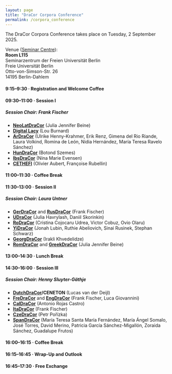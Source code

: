 ```yaml
---
layout: page
title: "DraCor Corpora Conference"
permalink: /corpora_conference
---
```


The DraCor Corpora Conference takes place on Tuesday, 2 September 2025.

Venue ([Seminar Centre](venue)):\
**Room L115**\
Seminarzentrum der Freien Universität Berlin\
Freie Universität Berlin\
Otto-von-Simson-Str. 26\
14195 Berlin-Dahlem

#### 9:15–9:30 · Registration and Welcome Coffee

#### 09:30–11:00 · Session I
##### Session Chair: Frank Fischer
- **[NeoLatDraCor](https://github.com/dracor-org/neolatdracor)** (Julia Jennifer Beine)
- **[Digital Lacy](https://lb42.github.io/Lacy/)** (Lou Burnard)
- **[ArDraCor](https://staging.dracor.org/ar)** (Ulrike Henny-Krahmer, Erik Renz, Gimena del Rio Riande, Laura Volkind, Romina de León, Nidia Hernández, María Teresa Ravelo Sánchez)
- **[HunDraCor](https://dracor.org/hun)** (Botond Szemes)
- **[IbsDraCor](https://staging.dracor.org/ibs)** (Nina Marie Evensen)
- **[CETHEFI](http://www.theaville.org/kitesite/index.php)** (Olivier Aubert, Françoise Rubellin)

#### 11:00–11:30 · Coffee Break

#### 11:30–13:00 · Session II
##### Session Chair: Laura Untner
- **[GerDraCor](https://dracor.org/ger)** and **[RusDraCor](https://dracor.org/rus)** (Frank Fischer)
- **[UDraCor](https://dracor.org/u)** (Julia Havrylash, Daniil Skorinkin)
- **[RoDraCor](https://staging.dracor.org/ro)** (Cristina Cojocaru Udrea, Victor Cobuz, Ovio Olaru)
- **[YiDraCor](https://dracor.org/yi)** (Jonah Lubin, Ruthie Abeliovich, Sinai Rusinek, Stephan Schwarz)
- **[GeorgDraCor](https://staging.dracor.org/georg)** (Irakli Khvedelidze)
- **[RomDraCor](https://dracor.org/rom)** and **[GreekDraCor](https://dracor.org/greek)** (Julia Jennifer Beine)

#### 13:00–14:30 · Lunch Break

#### 14:30–16:00 · Session III
##### Session Chair: Henny Sluyter-Gäthje
- **[DutchDraCor](https://dracor.org/dutch)/CENETON** (Lucas van der Deijl)
- **[FreDraCor](https://dracor.org/fre)** and **[EngDraCor](https://dracor.org/eng)** (Frank Fischer, Luca Giovannini)
- **[CalDraCor](https://dracor.org/cal)** (Antonio Rojas Castro)
- **[ItaDraCor](https://dracor.org/ita)** (Frank Fischer)
- **[CzeDraCor](https://staging.dracor.org/cze)** (Petr Pořízka)
- **[SpanDraCor](https://dracor.org/span)** (María Teresa Santa María Fernández, María Ángel Somalo, José Torres, David Merino, Patricia García Sánchez-Migallón, Zoraida Sánchez, Guadalupe Frutos)

#### 16:00–16:15 · Coffee Break

#### 16:15–16:45 · Wrap-Up and Outlook

#### 16:45–17:30 · Free Exchange
